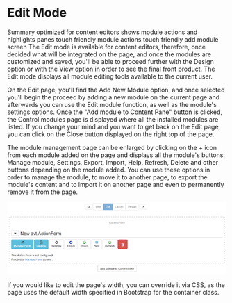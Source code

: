 # Edit Mode

Summary
optimized for content editors
shows module actions and highlights panes
touch friendly module actions
touch friendly add module screen
The Edit mode is available for content editors, therefore, once decided what will be integrated on the page, and once the modules are customized and saved, you'll be able to proceed further with the Design option or with the View option in order to see the final front product. The Edit mode displays all module editing tools available to the current user.

On the Edit page, you'll find the Add New Module option, and once selected you'll begin the proceed by adding a new module on the current page and afterwards you can use the Edit module function, as well as the module's settings options. Once the "Add module to Content Pane" button is clicked, the Control modules page is displayed where all the installed modules are listed. If you change your mind and you want to get back on the Edit page, you can click on the Close button displayed on the right top of the page.

The module management page can be enlarged by clicking on the + icon from each module added on the page and displays all the module's buttons: Manage module, Settings, Export, Import, Help, Refresh, Delete and other buttons depending on the module added. You can use these options in order to manage the module, to move it to another page, to export the module's content and to import it on another page and even to permanently remove it from the page.

![](module.management.png)

If you would like to edit the page's width, you can override it via CSS, as the page uses the default width specified in Bootstrap for the container class.

